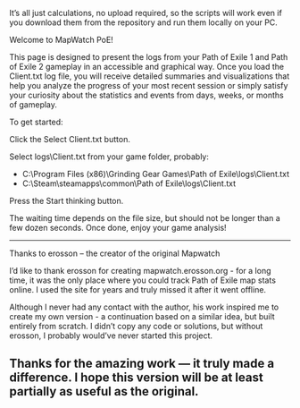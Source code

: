 It’s all just calculations, no upload required, so the scripts will work even if you download them from the repository and run them locally on your PC.



Welcome to MapWatch PoE!

This page is designed to present the logs from your Path of Exile 1 and Path of Exile 2 gameplay in an accessible and graphical way. Once you load the Client.txt log file, you will receive detailed summaries and visualizations that help you analyze the progress of your most recent session or simply satisfy your curiosity about the statistics and events from days, weeks, or months of gameplay.

To get started:

Click the Select Client.txt button.

Select logs\Client.txt from your game folder, probably:
- C:\Program Files (x86)\Grinding Gear Games\Path of Exile\logs\Client.txt
- C:\Steam\steamapps\common\Path of Exile\logs\Client.txt

Press the Start thinking button.

The waiting time depends on the file size, but should not be longer than a few dozen seconds. Once done, enjoy your game analysis!

---
Thanks to erosson – the creator of the original Mapwatch

I’d like to thank erosson for creating mapwatch.erosson.org - for a long time, it was the only place where you could track Path of Exile map stats online. I used the site for years and truly missed it after it went offline.

Although I never had any contact with the author, his work inspired me to create my own version - a continuation based on a similar idea, but built entirely from scratch. I didn’t copy any code or solutions, but without erosson, I probably would’ve never started this project.

Thanks for the amazing work — it truly made a difference. I hope this version will be at least partially as useful as the original.
---
